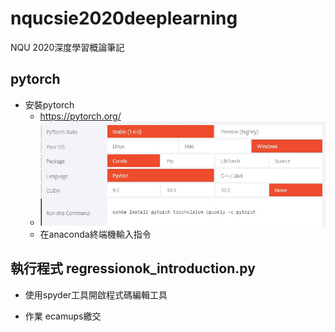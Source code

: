 # nqucsie2020deeplearning
NQU 2020深度學習概論筆記
## pytorch
- 安裝pytorch
  - https://pytorch.org/
  - ![](./images/pytorch.jpg)
  - 在anaconda終端機輸入指令
## 執行程式 regressionok_introduction.py
- 使用spyder工具開啟程式碼編輯工具

- 作業 ecamups繳交
